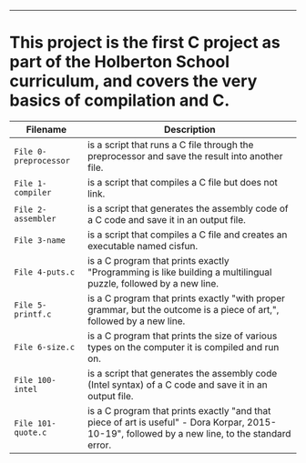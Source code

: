 
------
# This project is the first C project as part of the Holberton School curriculum, and covers the very basics of compilation and C.

| Filename | Description |
| -------- | ----------- |
| `File 0-preprocessor` | is a script that runs a C file through the preprocessor and save the result into another file. |
| `File 1-compiler` | is a script that compiles a C file but does not link. |
| `File 2-assembler` | is a script that generates the assembly code of a C code and save it in an output file. |
| `File 3-name` | is a script that compiles a C file and creates an executable named cisfun. |
| `File 4-puts.c` | is a C program that prints exactly "Programming is like building a multilingual puzzle, followed by a new line. |
| `File 5-printf.c` | is a C program that prints exactly "with proper grammar, but the outcome is a piece of art,", followed by a new line. |
| `File 6-size.c` | is a C program that prints the size of various types on the computer it is compiled and run on. |
| `File 100-intel` | is a script that generates the assembly code (Intel syntax) of a C code and save it in an output file. |
| `File 101-quote.c` | is a C program that prints exactly "and that piece of art is useful" - Dora Korpar, 2015-10-19", followed by a new line, to the standard error. |

